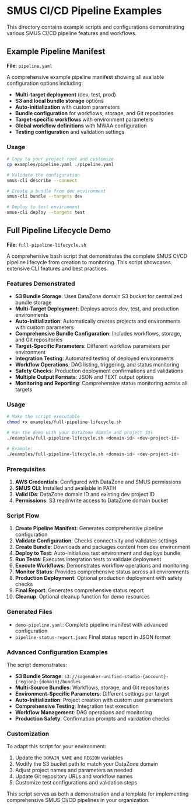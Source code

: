 # SMUS CI/CD Pipeline Examples

This directory contains example scripts and configurations demonstrating various SMUS CI/CD pipeline features and workflows.

## Example Pipeline Manifest

**File**: `pipeline.yaml`

A comprehensive example pipeline manifest showing all available configuration options including:

- **Multi-target deployment** (dev, test, prod)
- **S3 and local bundle storage** options
- **Auto-initialization** with custom parameters
- **Bundle configuration** for workflows, storage, and Git repositories
- **Target-specific workflows** with environment parameters
- **Global workflow definitions** with MWAA configuration
- **Testing configuration** and validation settings

### Usage

```bash
# Copy to your project root and customize
cp examples/pipeline.yaml ./pipeline.yaml

# Validate the configuration
smus-cli describe --connect

# Create a bundle from dev environment
smus-cli bundle --targets dev

# Deploy to test environment
smus-cli deploy --targets test
```

## Full Pipeline Lifecycle Demo

**File**: `full-pipeline-lifecycle.sh`

A comprehensive bash script that demonstrates the complete SMUS CI/CD pipeline lifecycle from creation to monitoring. This script showcases extensive CLI features and best practices.

### Features Demonstrated

- **S3 Bundle Storage**: Uses DataZone domain S3 bucket for centralized bundle storage
- **Multi-Target Deployment**: Deploys across dev, test, and production environments
- **Auto-Initialization**: Automatically creates projects and environments with custom parameters
- **Comprehensive Bundle Configuration**: Includes workflows, storage, and Git repositories
- **Target-Specific Parameters**: Different workflow parameters per environment
- **Integration Testing**: Automated testing of deployed environments
- **Workflow Operations**: DAG listing, triggering, and status monitoring
- **Safety Checks**: Production deployment confirmations and validations
- **Multiple Output Formats**: JSON and TEXT output options
- **Monitoring and Reporting**: Comprehensive status monitoring across all targets

### Usage

```bash
# Make the script executable
chmod +x examples/full-pipeline-lifecycle.sh

# Run the demo with your DataZone domain and project IDs
./examples/full-pipeline-lifecycle.sh <domain-id> <dev-project-id>

# Example:
./examples/full-pipeline-lifecycle.sh <domain-id> <dev-project-id>
```

### Prerequisites

1. **AWS Credentials**: Configured with DataZone and SMUS permissions
2. **SMUS CLI**: Installed and available in PATH
3. **Valid IDs**: DataZone domain ID and existing dev project ID
4. **Permissions**: S3 read/write access to DataZone domain bucket

### Script Flow

1. **Create Pipeline Manifest**: Generates comprehensive pipeline configuration
2. **Validate Configuration**: Checks connectivity and validates settings
3. **Create Bundle**: Downloads and packages content from dev environment
4. **Deploy to Test**: Auto-initializes test environment and deploys bundle
5. **Run Tests**: Executes integration tests to validate deployment
6. **Execute Workflows**: Demonstrates workflow operations and monitoring
7. **Monitor Status**: Provides comprehensive status across all environments
8. **Production Deployment**: Optional production deployment with safety checks
9. **Final Report**: Generates comprehensive status report
10. **Cleanup**: Optional cleanup function for demo resources

### Generated Files

- `demo-pipeline.yaml`: Complete pipeline manifest with advanced configuration
- `pipeline-status-report.json`: Final status report in JSON format

### Advanced Configuration Examples

The script demonstrates:

- **S3 Bundle Storage**: `s3://sagemaker-unified-studio-{account}-{region}-{domain}/bundles`
- **Multi-Source Bundles**: Workflows, storage, and Git repositories
- **Environment-Specific Parameters**: Different settings per target
- **Auto-Initialization**: Project creation with custom user parameters
- **Comprehensive Testing**: Integration test execution
- **Workflow Management**: DAG operations and monitoring
- **Production Safety**: Confirmation prompts and validation checks

### Customization

To adapt this script for your environment:

1. Update the `DOMAIN_NAME` and `REGION` variables
2. Modify the S3 bucket path to match your DataZone domain
3. Adjust project names and parameters as needed
4. Update Git repository URLs and workflow names
5. Customize test configurations and validation steps

This script serves as both a demonstration and a template for implementing comprehensive SMUS CI/CD pipelines in your organization.
